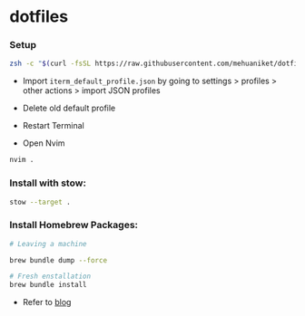 # dotfiles

### Setup

```bash
zsh -c "$(curl -fsSL https://raw.githubusercontent.com/mehuaniket/dotfiles/main/scripts/setup.sh)" 

```

- Import `iterm_default_profile.json` by going to settings > profiles > other actions > import JSON profiles

- Delete old default profile

- Restart Terminal 

- Open Nvim

```bash
nvim .
```

### Install with stow:

```bash
stow --target .
```

### Install Homebrew Packages:
```bash
# Leaving a machine

brew bundle dump --force 

# Fresh enstallation
brew bundle install
```


- Refer to [blog](https://mehuaniket.com/blog/how-do-i-setup-my-mac/)
